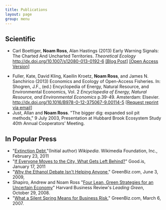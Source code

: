 ```yaml
---
title: Publications
layout: page
group: menu
---
```


## Scientific

 - Carl Boettiger, **Noam Ross**, Alan Hastings (2013) Early Warning Signals: The Charted And Uncharted Territories.  <em>Theoretical Ecology</em>  <a href="http://dx.doi.org/10.1007/s12080-013-0192-6">http://dx.doi.org/10.1007/s12080-013-0192-6</a> <a href="http://www.noamross.net/blog/2013/5/30/new-paper-post.html">[Blog Post]</a> <a href="http://arxiv.org/abs/1305.6700">[Open Access Version]</a> <div class='altmetric-embed' style='display: inline' data-badge-popover='bottom' data-doi='10.1007/s12080-013-0192-6'></div></p>
-   Fuller, Kate, David Kling, Kaeilin Kroetz, **Noam Ross**, and James N. Sanchirico (2013) Economics and Ecology of Open-Access Fisheries. In: Shogren, J.F., (ed.) Encyclopedia of Energy, Natural Resource, and Environmental Economics, Vol. 2 *Encyclopedia of Energy, Natural Resource, and Environmental Economics* p.39-49. Amsterdam: Elsevier. <http://dx.doi.org/10.1016/B978-0-12-375067-9.00114-5>  [[Request reprint via email](mailto:noam.ross@gmail.com?Subject=Preprint%20Request%3A%20Economics%20and%20Ecology%20of%20Open-Access%20Fisheries&Body=Dear%20Noam%2C%0A%0APlease%20send%20me%20a%20reprint%20of%3A%0A%0AFuller%2C%20Kate%2C%20David%20Kling%2C%20Kaeilin%20Kroetz%2C%20Noam%20Ross%2C%20and%20James%20N.%20Sanchirico%20%282013%29%20Economics%20and%20Ecology%20of%20Open-Access%20Fisheries.%20In%20%20*Encyclopedia%20of%20Energy%2C%20Natural%20Resource%2C%20and%20Environmental%20Economics*%2C%20Ed.%20Jason%20Shogren%2C%20p.39-49.%20Amsterdam%3A%20Elsevier.%20http%3A//dx.doi.org/10.1016/B978-0-12-375067-9.00114-5)]
-   Just, Allan and **Noam Ross**. "The bigger dig: expanded soil pit methods," 9 July 2003, Presentation at Hubbard Brook Ecosystem Study 40th Annual Cooperators' Meeting.

## In Popular Press

-   "[Extinction Debt](http://en.wikipedia.org/wiki/Extinction_debt),"(Initial author) *Wikipedia*. Wikimedia Foundation, Inc., February 23, 2011
-   "[If Everyone Moves to the City, What Gets Left Behind?](http://www.good.is/post/if-everyone-moves-to-the-city-what-is-left-behind/)" Good.is, January 17, 2011
-   "[Why the Ethanol Debate Isn't Helping Anyone](http://www.greenbiz.com/blog/2009/06/03/why-ethanol-debate-isnt-helping-anyone)," GreenBiz.com, June 3, 2009,
-   Shapiro, Andrew and Noam Ross "[Four Lean, Green Strategies for an Uncertain Economy](http://blogs.hbr.org/leadinggreen/2008/10/4-lean-green-strategies-for-an.html)" Harvard Business Review's *Leading Green*, October 29, 2008.
-   "[What a Silent Spring Means for Business Risk](http://www.greenbiz.com/blog/2007/03/05/what-silent-spring-means-business-risk)," GreenBiz.com, March 6, 2007.
